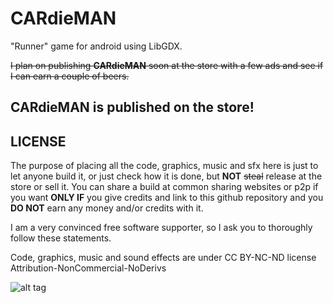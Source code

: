 CARdieMAN
=========

"Runner" game for android using LibGDX.


~~I plan on publishing **CARdieMAN** soon at the store with a few ads and see if I can earn
a couple of beers.~~

## CARdieMAN is published on the store!

LICENSE
---

The purpose of placing all the code, graphics, music and sfx
here is just to let anyone build it, or just check how
it is done, but **NOT** ~~steal~~ release at the store or sell it. You can share a build at
common sharing websites or p2p if you want **ONLY IF** you give credits and link to this
github repository and you **DO NOT** earn any money and/or credits with it.

I am a very convinced free software supporter, so I ask you to thoroughly follow these statements.

Code, graphics, music and sound effects are under CC BY-NC-ND license
Attribution-NonCommercial-NoDerivs

![alt tag](http://i.creativecommons.org/l/by-nc-nd/3.0/88x31.png)

